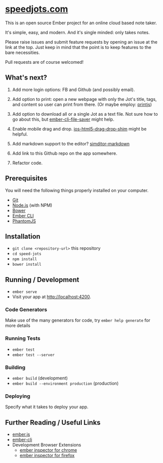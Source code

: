 # [speedjots.com](https://speedjots.com)

This is an open source Ember project for an online cloud based note taker.

It's simple, easy, and modern.  And it's single minded: only takes notes.

Please raise issues and submit feature requests by opening an issue at the link at the top. Just keep in mind that the point is to keep features to the bare necessities.

Pull requests are of course welcomed!

## What's next?

1. Add more login options: FB and Github (and possibly email).

1. Add option to print: open a new webpage with only the Jot's title, tags, and content so user can print from there.  (Or maybe employ: [printjs](http://printjs.crabbly.com/))

1. Add option to download all or a single Jot as a text file. Not sure how to go about this, but [ember-cli-file-saver](https://github.com/cogniteev/ember-cli-file-saver) might help.

1. Enable mobile drag and drop. [ios-html5-drag-drop-shim](https://github.com/timruffles/ios-html5-drag-drop-shim) might be helpful.

1. Add markdown support to the editor? [simditor-markdown](https://github.com/mycolorway/simditor-markdown)

1. Add link to this Github repo on the app somewhere.

1. Refactor code.

## Prerequisites

You will need the following things properly installed on your computer.

* [Git](https://git-scm.com/)
* [Node.js](https://nodejs.org/) (with NPM)
* [Bower](https://bower.io/)
* [Ember CLI](https://ember-cli.com/)
* [PhantomJS](http://phantomjs.org/)

## Installation

* `git clone <repository-url>` this repository
* `cd speed-jots`
* `npm install`
* `bower install`

## Running / Development

* `ember serve`
* Visit your app at [http://localhost:4200](http://localhost:4200).

### Code Generators

Make use of the many generators for code, try `ember help generate` for more details

### Running Tests

* `ember test`
* `ember test --server`

### Building

* `ember build` (development)
* `ember build --environment production` (production)

### Deploying

Specify what it takes to deploy your app.

## Further Reading / Useful Links

* [ember.js](http://emberjs.com/)
* [ember-cli](https://ember-cli.com/)
* Development Browser Extensions
  * [ember inspector for chrome](https://chrome.google.com/webstore/detail/ember-inspector/bmdblncegkenkacieihfhpjfppoconhi)
  * [ember inspector for firefox](https://addons.mozilla.org/en-US/firefox/addon/ember-inspector/)
